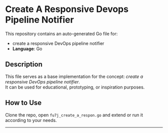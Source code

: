 # Create A Responsive Devops Pipeline Notifier

This repository contains an auto-generated Go file for:

- create a responsive DevOps pipeline notifier
- **Language**: Go

## Description

This file serves as a base implementation for the concept: *create a responsive DevOps pipeline notifier*.  
It can be used for educational, prototyping, or inspiration purposes.

## How to Use

Clone the repo, open `fu7j_create_a_respon.go` and extend or run it according to your needs.

---


